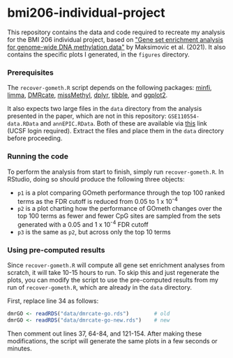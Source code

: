 # bmi206-individual-project

This repository contains the data and code required to recreate my analysis for the BMI 206 individual project, based on ["Gene set enrichment analysis for genome-wide DNA methylation data"](https://doi.org/10.1186/s13059-021-02388-x) by Maksimovic et al. (2021). It also contains the specific plots I generated, in the `figures` directory.

### Prerequisites

The `recover-gometh.R` script depends on the following packages: [minfi](https://bioconductor.org/packages/release/bioc/html/minfi.html), [limma](https://bioconductor.org/packages/release/bioc/html/limma.html), [DMRcate](https://bioconductor.org/packages/release/bioc/html/DMRcate.html), [missMethyl](https://bioconductor.org/packages/release/bioc/html/missMethyl.html), [dplyr](https://cran.r-project.org/web/packages/dplyr/index.html), [tibble](https://cran.r-project.org/web/packages/tibble/index.html), and [ggplot2](https://cran.r-project.org/web/packages/ggplot2/index.html).

It also expects two large files in the `data` directory from the analysis presented in the paper, which are not in this repository: `GSE110554-data.RData` and `annEPIC.RData`. Both of these are available via [this](https://ucsfonline-my.sharepoint.com/:u:/g/personal/umair_khan_ucsf_edu/EXb4meTgwE5Mp7bgyUKGIkwBWWZCSsBugCLzEBcd7yMdhA?e=xZozaL) link (UCSF login required). Extract the files and place them in the `data` directory before proceeding.

### Running the code

To perform the analysis from start to finish, simply run `recover-gometh.R`. In RStudio, doing so should produce the following three objects:

- `p1` is a plot comparing GOmeth performance through the top 100 ranked terms as the FDR cutoff is reduced from 0.05 to 1 x 10<sup>-4</sup>
- `p2` is a plot charting how the performance of GOmeth changes over the top 100 terms as fewer and fewer CpG sites are sampled from the sets generated with a 0.05 and 1 x 10<sup>-4</sup> FDR cutoff
- `p3` is the same as `p2`, but across only the top 10 terms

### Using pre-computed results

Since `recover-gometh.R` will compute all gene set enrichment analyses from scratch, it will take 10-15 hours to run. To skip this and just regenerate the plots, you can modify the script to use the pre-computed results from my run of `recover-gometh.R`, which are already in the `data` directory.

First, replace line 34 as follows:

```R
dmrGO <- readRDS("data/dmrcate-go.rds")        # old
dmrGO <- readRDS("data/dmrcate-go-new.rds")    # new
```

Then comment out lines 37, 64-84, and 121-154. After making these modifications, the script will generate the same plots in a few seconds or minutes.